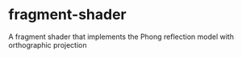 # fragment-shader
A fragment shader that implements the Phong reflection model with orthographic projection
